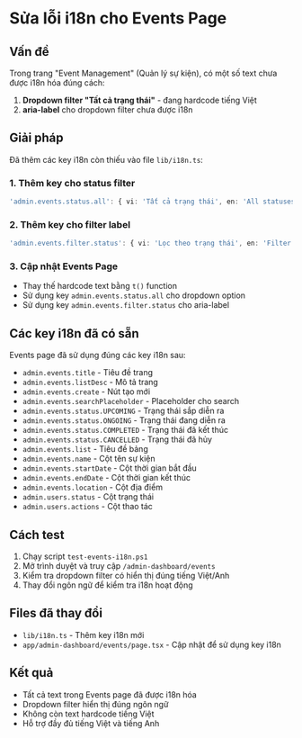# Sửa lỗi i18n cho Events Page

## Vấn đề
Trong trang "Event Management" (Quản lý sự kiện), có một số text chưa được i18n hóa đúng cách:

1. **Dropdown filter "Tất cả trạng thái"** - đang hardcode tiếng Việt
2. **aria-label** cho dropdown filter chưa được i18n

## Giải pháp
Đã thêm các key i18n còn thiếu vào file `lib/i18n.ts`:

### 1. Thêm key cho status filter
```typescript
'admin.events.status.all': { vi: 'Tất cả trạng thái', en: 'All statuses' },
```

### 2. Thêm key cho filter label
```typescript
'admin.events.filter.status': { vi: 'Lọc theo trạng thái', en: 'Filter by status' },
```

### 3. Cập nhật Events Page
- Thay thế hardcode text bằng `t()` function
- Sử dụng key `admin.events.status.all` cho dropdown option
- Sử dụng key `admin.events.filter.status` cho aria-label

## Các key i18n đã có sẵn
Events page đã sử dụng đúng các key i18n sau:
- `admin.events.title` - Tiêu đề trang
- `admin.events.listDesc` - Mô tả trang
- `admin.events.create` - Nút tạo mới
- `admin.events.searchPlaceholder` - Placeholder cho search
- `admin.events.status.UPCOMING` - Trạng thái sắp diễn ra
- `admin.events.status.ONGOING` - Trạng thái đang diễn ra
- `admin.events.status.COMPLETED` - Trạng thái đã kết thúc
- `admin.events.status.CANCELLED` - Trạng thái đã hủy
- `admin.events.list` - Tiêu đề bảng
- `admin.events.name` - Cột tên sự kiện
- `admin.events.startDate` - Cột thời gian bắt đầu
- `admin.events.endDate` - Cột thời gian kết thúc
- `admin.events.location` - Cột địa điểm
- `admin.users.status` - Cột trạng thái
- `admin.users.actions` - Cột thao tác

## Cách test
1. Chạy script `test-events-i18n.ps1`
2. Mở trình duyệt và truy cập `/admin-dashboard/events`
3. Kiểm tra dropdown filter có hiển thị đúng tiếng Việt/Anh
4. Thay đổi ngôn ngữ để kiểm tra i18n hoạt động

## Files đã thay đổi
- `lib/i18n.ts` - Thêm key i18n mới
- `app/admin-dashboard/events/page.tsx` - Cập nhật để sử dụng key i18n

## Kết quả
- Tất cả text trong Events page đã được i18n hóa
- Dropdown filter hiển thị đúng ngôn ngữ
- Không còn text hardcode tiếng Việt
- Hỗ trợ đầy đủ tiếng Việt và tiếng Anh

